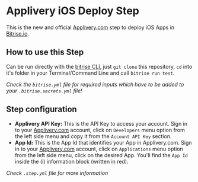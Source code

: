 # Applivery iOS Deploy Step

This is the new and official [Applivery.com](http://www.applivery.com) step to deploy iOS Apps in [Bitrise.io](http://bitrise.io).

## How to use this Step

Can be run directly with the [bitrise CLI](https://github.com/bitrise-io/bitrise),
just `git clone` this repository, `cd` into it's folder in your Terminal/Command Line
and call `bitrise run test`.

*Check the `bitrise.yml` file for required inputs which have to be
added to your `.bitrise.secrets.yml` file!*

## Step configuration
* **Applivery API Key:** This is the API Key to access your account. Sign in to your [Applivery.com](http://dashboard.applivery.com) account, click on `Developers` menu option from the left side menu and copy it from the `Account API Key` section.
* **App Id:** This is the App Id that identifies your App in Applivery.com. Sign in to your [Applivery.com](http://dashboard.applivery.com) account, click on `Applications` menu option from the left side menu, click on the desired App. You'll find the `App Id` inside the (i) information block (written in red).

*Check `.step.yml` file for more information*
